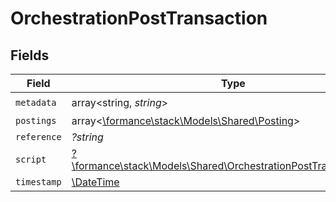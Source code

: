 # OrchestrationPostTransaction


## Fields

| Field                                                                                                                          | Type                                                                                                                           | Required                                                                                                                       | Description                                                                                                                    | Example                                                                                                                        |
| ------------------------------------------------------------------------------------------------------------------------------ | ------------------------------------------------------------------------------------------------------------------------------ | ------------------------------------------------------------------------------------------------------------------------------ | ------------------------------------------------------------------------------------------------------------------------------ | ------------------------------------------------------------------------------------------------------------------------------ |
| `metadata`                                                                                                                     | array<string, *string*>                                                                                                        | :heavy_check_mark:                                                                                                             | N/A                                                                                                                            | {"admin":"true"}                                                                                                               |
| `postings`                                                                                                                     | array<[\formance\stack\Models\Shared\Posting](../../Models/Shared/Posting.md)>                                                 | :heavy_minus_sign:                                                                                                             | N/A                                                                                                                            |                                                                                                                                |
| `reference`                                                                                                                    | *?string*                                                                                                                      | :heavy_minus_sign:                                                                                                             | N/A                                                                                                                            | ref:001                                                                                                                        |
| `script`                                                                                                                       | [?\formance\stack\Models\Shared\OrchestrationPostTransactionScript](../../Models/Shared/OrchestrationPostTransactionScript.md) | :heavy_minus_sign:                                                                                                             | N/A                                                                                                                            |                                                                                                                                |
| `timestamp`                                                                                                                    | [\DateTime](https://www.php.net/manual/en/class.datetime.php)                                                                  | :heavy_minus_sign:                                                                                                             | N/A                                                                                                                            |                                                                                                                                |